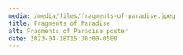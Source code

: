 ```yaml
---
media: /media/files/fragments-of-paradise.jpeg
title: Fragments of Paradise
alt: Fragments of Paradise poster
date: 2023-04-18T15:30:00-0500
---
```

